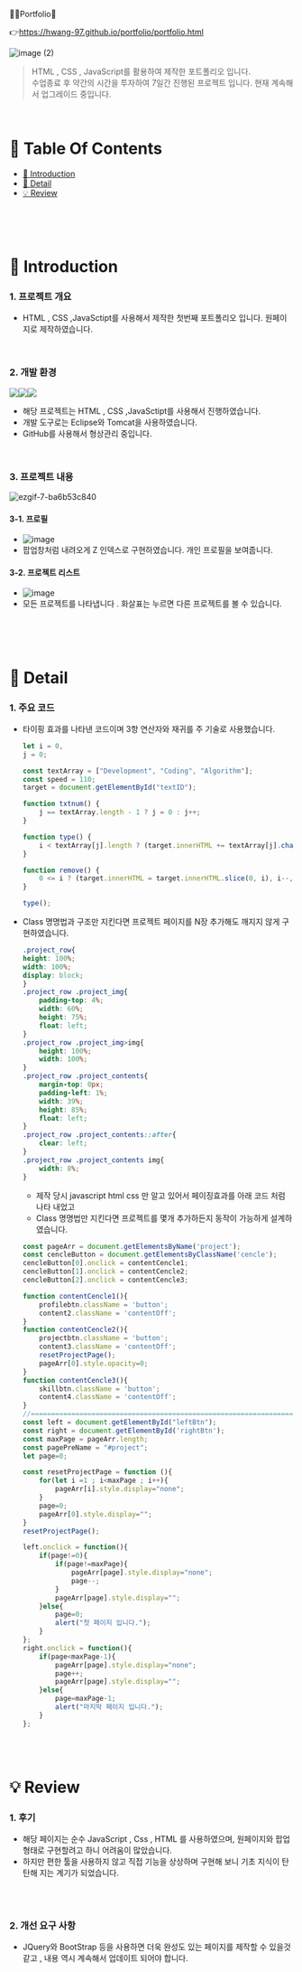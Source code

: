 🙆‍♂️Portfolio🙆‍ 

👉https://hwang-97.github.io/portfolio/portfolio.html

![image (2)](https://user-images.githubusercontent.com/85034286/153595977-f79bb8bc-3dad-4748-96ec-dfb97a8cf9a6.png)

>  HTML , CSS , JavaScript를 활용하여 제작한 포트폴리오 입니다. <br />
>  수업종료 후 약간의 시간을 투자하여 7일간 진행된 프로젝트 입니다. 현재 계속해서 업그레이드 중입니다. <br />

<br />

# 📌 Table Of Contents
* [📖 Introduction](#-introduction)
* [🔎 Detail](#-detail)
* [💡 Review](#-review)

<br />
<br />
<br />


# 📖 Introduction
### 1. 프로젝트 개요
*  HTML , CSS ,JavaSctipt를 사용해서 제작한 첫번째 포트폴리오 입니다. 원페이지로 제작하였습니다.
<br />

### 2. 개발 환경
<img src="https://img.shields.io/badge/html5-E34F26?style=for-the-badge&logo=html5&logoColor=white"><img src="https://img.shields.io/badge/css-1572B6?style=for-the-badge&logo=css3&logoColor=white"><img src="https://img.shields.io/badge/javascript-F7DF1E?style=for-the-badge&logo=javascript&logoColor=black">
* 해당 프로젝트는 HTML , CSS ,JavaSctipt를 사용해서 진행하였습니다.
* 개발 도구로는 Eclipse와 Tomcat을 사용하였습니다.
* GitHub를 사용해서 형상관리 중입니다.
<br />


### 3. 프로젝트 내용
![ezgif-7-ba6b53c840](https://user-images.githubusercontent.com/85034286/153598944-58b870c5-6f4b-4aeb-a52e-c6162f756024.gif)
#### 3-1. 프로필
* ![image](https://user-images.githubusercontent.com/85034286/153597827-9757d305-5260-4c5e-bc6b-940b973913dc.png) 
* 팝업창처럼 내려오게 Z 인덱스로 구현하였습니다. 개인 프로필을 보여줍니다.

#### 3-2. 프로젝트 리스트
* ![image](https://user-images.githubusercontent.com/85034286/153598127-00030c77-53d6-401e-b35f-03df27afc7a6.png)
* 모든 프로젝트를 나타냅니다 . 화살표는 누르면 다른 프로젝트를 볼 수 있습니다.

<br />
<br />
<br />


# 🔎 Detail
### 1. 주요 코드
* 타이핑 효과를 나타낸 코드이며 3항 연산자와 재귀를 주 기술로 사용했습니다.
    ```javascript
    let i = 0,
    j = 0;

    const textArray = ["Development", "Coding", "Algorithm"];
    const speed = 110;
    target = document.getElementById("textID");

    function txtnum() {
        j == textArray.length - 1 ? j = 0 : j++;
    }

    function type() {
        i < textArray[j].length ? (target.innerHTML += textArray[j].charAt(i), i++, setTimeout(type, speed)) : setTimeout(remove, speed);
    }

    function remove() {
        0 <= i ? (target.innerHTML = target.innerHTML.slice(0, i), i--, setTimeout(remove, speed)) : (type(), txtnum());
    }

    type();
    ```
* Class 명명법과 구조만 지킨다면 프로젝트 페이지를 N장 추가해도 깨지지 않게 구현하였습니다.
    ```css
   .project_row{
    height: 100%;
    width: 100%;
    display: block;
    }
    .project_row .project_img{
        padding-top: 4%;
        width: 60%;
        height: 75%;
        float: left;
    }
    .project_row .project_img>img{
        height: 100%;
        width: 100%;
    }
    .project_row .project_contents{
        margin-top: 0px;
        padding-left: 1%;
        width: 39%;
        height: 85%;
        float: left;
    }
    .project_row .project_contents::after{
        clear: left;
    }
    .project_row .project_contents img{
        width: 8%;
    }
    ```
        
    * 제작 당시 javascript html css 만 알고 있어서 페이징효과를 아래 코드 처럼 나타 내었고 
    * Class 명명법만 지킨다면 프로젝트를 몇개 추가하든지 동작이 가능하게 설계하였습니다.
   
    ```javascript
    const pageArr = document.getElementsByName('project');
    const cencleButton = document.getElementsByClassName('cencle');
    cencleButton[0].onclick = contentCencle1;
    cencleButton[1].onclick = contentCencle2;
    cencleButton[2].onclick = contentCencle3;

    function contentCencle1(){
        profilebtn.className = 'button';
        content2.className = 'contentOff';
    }
    function contentCencle2(){
        projectbtn.className = 'button';
        content3.className = 'contentOff';
        resetProjectPage();
        pageArr[0].style.opacity=0;
    }
    function contentCencle3(){
        skillbtn.className = 'button';
        content4.className = 'contentOff';
    }
    //====================================================================================================================pageOFF ▲
    const left = document.getElementById("leftBtn");
    const right = document.getElementById('rightBtn');
    const maxPage = pageArr.length;
    const pagePreName = "#project";
    let page=0;

    const resetProjectPage = function (){
        for(let i =1 ; i<maxPage ; i++){
            pageArr[i].style.display="none";
        }
        page=0;
        pageArr[0].style.display="";
    }
    resetProjectPage();

    left.onclick = function(){
        if(page!=0){
            if(page!=maxPage){
                pageArr[page].style.display="none";
                page--;
            }
            pageArr[page].style.display="";
        }else{
            page=0;
            alert("첫 페이지 입니다.");
        }
    };
    right.onclick = function(){
        if(page<maxPage-1){
            pageArr[page].style.display="none";
            page++;
            pageArr[page].style.display="";
        }else{
            page=maxPage-1;
            alert("마지막 페이지 입니다.");
        }
    };
    ```
    
<br />
<br />

# 💡 Review
### 1. 후기
* 해당 페이지는 순수 JavaScript , Css , HTML 를 사용하였으며, 원페이지와 팝업 형태로 구현할려고 하니 어려움이 많았습니다.
* 하지만 편한 툴을 사용하지 않고 직접 기능을 상상하며 구현해 보니 기초 지식이 탄탄해 지는 계기가 되었습니다.

<br />
<br />

### 2. 개선 요구 사항
* JQuery와 BootStrap 등을 사용하면 더욱 완성도 있는 페이지를 제작할 수 있을것 같고 , 내용 역시 계속해서 업데이트 되어야 합니다.

<br />
<br />
<br />
